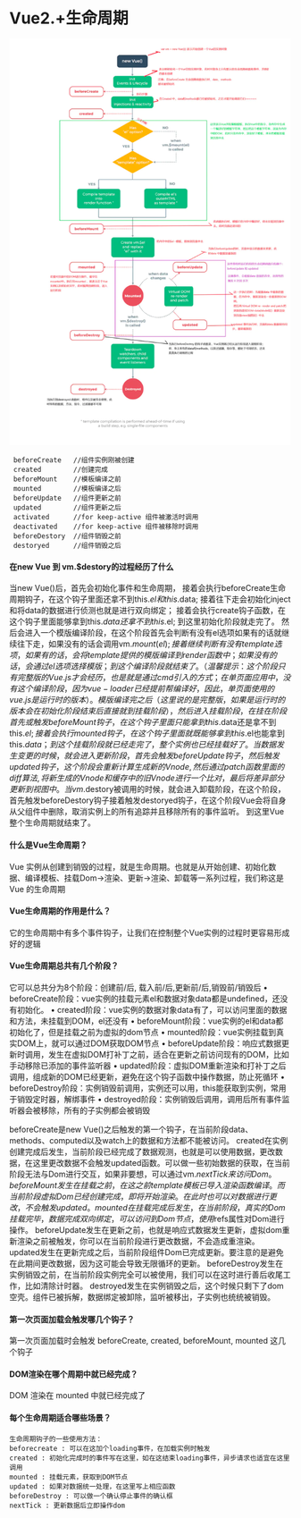 # Vue2.+生命周期
![vue生命周期](vue生命周期.png)

     beforeCreate   //组件实例刚被创建
     created        //创建完成
     beforeMount    //模板编译之前
     mounted        //模板编译之后
     beforeUpdate   //组件更新之前
     updated        //组件更新之后
     activated      //for keep-active 组件被激活时调用
     deactivated    //for keep-active 组件被移除时调用
     beforeDestory  //组件销毁之前
     destoryed      //组件销毁之后

#### 在new Vue 到 vm.$destory的过程经历了什么
当new Vue()后，首先会初始化事件和生命周期，
接着会执行beforeCreate生命周期钩子，在这个钩子里面还拿不到this.$el和this.$data;
接着往下走会初始化inject和将data的数据进行侦测也就是进行双向绑定；
接着会执行create钩子函数，在这个钩子里面能够拿到this.$data还拿不到this.$el;
到这里初始化阶段就走完了。
然后会进入一个模版编译阶段，在这个阶段首先会判断有没有el选项如果有的话就继续往下走，如果没有的话会调用vm.$mount(el);
接着继续判断有没有template选项，如果有的话，会将template提供的模版编译到render函数中；
如果没有的话，会通过el选项选择模版；
到这个编译阶段就结束了。（
温馨提示：这个阶段只有完整版的Vue.js才会经历，也是就是通过cmd引入的方式；在单页面应用中，没有这个编译阶段，因为vue-loader已经提前帮编译好，因此，单页面使用的vue.js是运行时的版本）。
模版编译完之后（这里说的是完整版，如果是运行时的版本会在初始化阶段结束后直接就到挂载阶段），
然后进入挂载阶段，在挂在阶段首先或触发beforeMount钩子，在这个钩子里面只能拿到this.$data还是拿不到this.$el;
接着会执行mounted钩子，在这个钩子里面就既能够拿到this.$el也能拿到this.$data；
到这个挂载阶段就已经走完了，整个实例也已经挂载好了。
当数据发生变更的时候，就会进入更新阶段，首先会触发beforeUpdate钩子，
然后触发updated钩子，这个阶段会重新计算生成新的Vnode,然后通过patch函数里面的diff算法,将新生成的Vnode和缓存中的旧Vnode进行一个比对，最后将差异部分更新到视图中。
当vm.$destory被调用的时候，就会进入卸载阶段，在这个阶段，首先触发beforeDestory钩子接着触发destoryed钩子，在这个阶段Vue会将自身从父组件中删除，取消实例上的所有追踪并且移除所有的事件监听。
到这里Vue整个生命周期就结束了。

#### 什么是Vue生命周期？
Vue 实例从创建到销毁的过程，就是生命周期。也就是从开始创建、初始化数据、编译模板、挂载Dom→渲染、更新→渲染、卸载等一系列过程，我们称这是 Vue 的生命周期
#### Vue生命周期的作用是什么？
它的生命周期中有多个事件钩子，让我们在控制整个Vue实例的过程时更容易形成好的逻辑
#### Vue生命周期总共有几个阶段？
它可以总共分为8个阶段：创建前/后, 载入前/后,更新前/后,销毁前/销毁后
• beforeCreate阶段：vue实例的挂载元素el和数据对象data都是undefined，还没有初始化。
• created阶段：vue实例的数据对象data有了，可以访问里面的数据和方法，未挂载到DOM，el还没有
• beforeMount阶段：vue实例的el和data都初始化了，但是挂载之前为虚拟的dom节点
• mounted阶段：vue实例挂载到真实DOM上，就可以通过DOM获取DOM节点
• beforeUpdate阶段：响应式数据更新时调用，发生在虚拟DOM打补丁之前，适合在更新之前访问现有的DOM，比如手动移除已添加的事件监听器
• updated阶段：虚拟DOM重新渲染和打补丁之后调用，组成新的DOM已经更新，避免在这个钩子函数中操作数据，防止死循环
• beforeDestroy阶段：实例销毁前调用，实例还可以用，this能获取到实例，常用于销毁定时器，解绑事件
• destroyed阶段：实例销毁后调用，调用后所有事件监听器会被移除，所有的子实例都会被销毁


beforeCreate是new Vue()之后触发的第一个钩子，在当前阶段data、methods、computed以及watch上的数据和方法都不能被访问。
created在实例创建完成后发生，当前阶段已经完成了数据观测，也就是可以使用数据，更改数据，在这里更改数据不会触发updated函数。可以做一些初始数据的获取，在当前阶段无法与Dom进行交互，如果非要想，可以通过vm.$nextTick来访问Dom。
beforeMount发生在挂载之前，在这之前template模板已导入渲染函数编译。而当前阶段虚拟Dom已经创建完成，即将开始渲染。在此时也可以对数据进行更改，不会触发updated。
mounted在挂载完成后发生，在当前阶段，真实的Dom挂载完毕，数据完成双向绑定，可以访问到Dom节点，使用$refs属性对Dom进行操作。
beforeUpdate发生在更新之前，也就是响应式数据发生更新，虚拟dom重新渲染之前被触发，你可以在当前阶段进行更改数据，不会造成重渲染。
updated发生在更新完成之后，当前阶段组件Dom已完成更新。要注意的是避免在此期间更改数据，因为这可能会导致无限循环的更新。
beforeDestroy发生在实例销毁之前，在当前阶段实例完全可以被使用，我们可以在这时进行善后收尾工作，比如清除计时器。
destroyed发生在实例销毁之后，这个时候只剩下了dom空壳。组件已被拆解，数据绑定被卸除，监听被移出，子实例也统统被销毁。

#### 第一次页面加载会触发哪几个钩子？
第一次页面加载时会触发 beforeCreate, created, beforeMount, mounted 这几个钩子

#### DOM渲染在哪个周期中就已经完成？
DOM 渲染在 mounted 中就已经完成了

#### 每个生命周期适合哪些场景？
    生命周期钩子的一些使用方法：
    beforecreate : 可以在这加个loading事件，在加载实例时触发
    created : 初始化完成时的事件写在这里，如在这结束loading事件，异步请求也适宜在这里调用
    mounted : 挂载元素，获取到DOM节点
    updated : 如果对数据统一处理，在这里写上相应函数
    beforeDestroy : 可以做一个确认停止事件的确认框
    nextTick : 更新数据后立即操作dom
